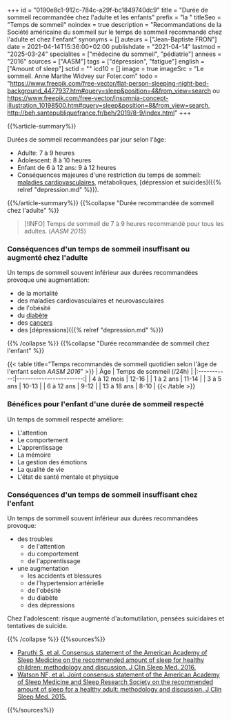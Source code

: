 +++
id = "0190e8c1-912c-784c-a29f-bc1849740dc9"
title = "Durée de sommeil recommandée chez l'adulte et les enfants"
prefix = "la "
titleSeo = "Temps de sommeil"
noindex = true
description = "Recommandations de la Société américaine du sommeil sur le temps de sommeil recommandé chez l'adulte et chez l'enfant"
synonyms = []
auteurs = ["Jean-Baptiste FRON"]
date = 2021-04-14T15:36:00+02:00
publishdate = "2021-04-14"
lastmod = "2025-03-24"
specialites = ["médecine du sommeil", "pédiatrie"]
annees = "2016"
sources = ["AASM"]
tags = ["dépression", "fatigue"]
english = ["Amount of sleep"]
sctid = ""
icd10 = []
image = true
imageSrc = "Le sommeil. Anne Marthe Widvey sur Foter.com"
todo = "https://www.freepik.com/free-vector/flat-person-sleeping-night-bed-background_4477937.htm#query=sleep&position=4&from_view=search ou https://www.freepik.com/free-vector/insomnia-concept-illustration_10198500.htm#query=sleep&position=8&from_view=search, http://beh.santepubliquefrance.fr/beh/2019/8-9/index.html"
+++

{{%article-summary%}}

Durées de sommeil recommandées par jour selon l'âge:

- Adulte: 7 à 9 heures
- Adolescent: 8 à 10 heures
- Enfant de 6 à 12 ans: 9 à 12 heures
- Conséquences majeures d'une restriction du temps de sommeil: [maladies cardiovasculaires](/tags/risque-cardiovasculaire/), métaboliques, [dépression et suicides]({{% relref "depression.md" %}}).

{{%/article-summary%}}
{{%collapse "Durée recommandée de sommeil chez l'adulte" %}}

> [!INFO]
> Temps de sommeil de 7 à 9 heures recommandé pour tous les adultes. (*AASM 2015*)

### Conséquences d'un temps de sommeil insuffisant ou augmenté chez l'adulte

Un temps de sommeil souvent inférieur aux durées recommandées provoque une augmentation:

- de la mortalité
- des maladies cardiovasculaires et neurovasculaires
- de l'obésité
- du [diabète](/tags/diabete/)
- des [cancers](/tags/cancer/)
- des [dépressions]({{% relref "depression.md" %}})

{{% /collapse %}}
{{%collapse "Durée recommandée de sommeil chez l'enfant" %}}

{{< table title="Temps recommandés de sommeil quotidien selon l'âge de l'enfant selon *AASM 2016*" >}}
| Âge         | Temps de sommeil (/24h) |
|:-----------:|------------------------:|
| 4 à 12 mois | 12-16 |
| 1 à 2 ans   | 11-14 |
| 3 à 5 ans   | 10-13 |
| 6 à 12 ans  | 9-12  |
| 13 à 18 ans | 8-10  |
{{< /table >}}

### Bénéfices pour l'enfant d'une durée de sommeil respecté

Un temps de sommeil respecté améliore:

- L'attention
- Le comportement
- L'apprentissage
- La mémoire
- La gestion des émotions
- La qualité de vie
- L'état de santé mentale et physique

### Conséquences d'un temps de sommeil insuffisant chez l'enfant

Un temps de sommeil souvent inférieur aux durées recommandées provoque:

- des troubles
  - de l'attention
  - du comportement
  - de l'apprentissage
- une augmentation
  - les accidents et blessures
  - de l'hypertension artérielle
  - de l'obésité
  - du diabète
  - des dépressions

Chez l'adolescent: risque augmenté d'automutilation, pensées suicidaires et tentatives de suicide.

{{% /collapse %}}
{{%sources%}}

- [Paruthi S, et al. Consensus statement of the American Academy of Sleep Medicine on the recommended amount of sleep for healthy children: methodology and discussion. J Clin Sleep Med. 2016.](http://dx.doi.org/10.5664/jcsm.6288)
- [Watson NF, et al. Joint consensus statement of the American Academy of Sleep Medicine and Sleep Research Society on the recommended amount of sleep for a healthy adult: methodology and discussion. J Clin Sleep Med. 2015.](http://dx.doi.org/10.5664/jcsm.4950)

{{%/sources%}}
